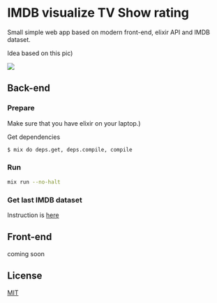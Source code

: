 # IMDB visualize TV Show rating

Small simple web app based on modern front-end, elixir API and IMDB dataset.

Idea based on this pic)

![](https://i.pinimg.com/originals/94/e9/59/94e9594246e51e8f6190a7dbdb38dec3.png)

## Back-end

### Prepare

Make sure that you have elixir on your laptop.)

Get dependencies
```sh
$ mix do deps.get, deps.compile, compile
```

### Run
```sh
mix run --no-halt
```

### Get last IMDB dataset

Instruction is [here](https://gist.github.com/evbogdanov/9b0b11e73458e7e8d646cf7598840f1e)

## Front-end

coming soon

## License
[MIT](https://github.com/IgorPolyakov/imdb/blob/master/LICENSE)
